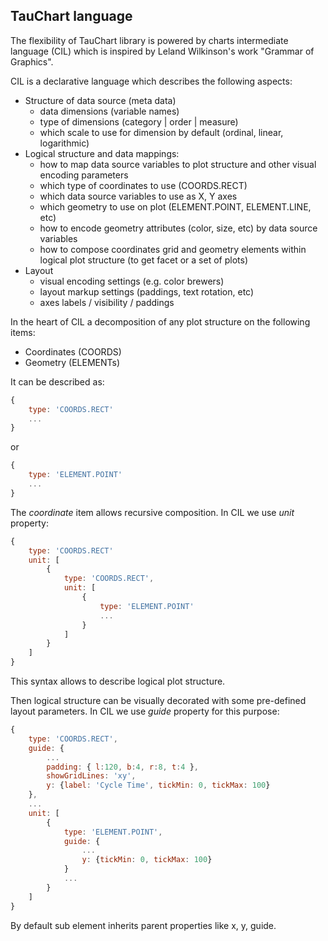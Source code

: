 ## TauChart language

The flexibility of TauChart library is powered by charts intermediate language (CIL) which is inspired by Leland Wilkinson's work "Grammar of Graphics".

CIL is a declarative language which describes the following aspects:
* Structure of data source (meta data)
    * data dimensions (variable names)
    * type of dimensions (category | order | measure)
    * which scale to use for dimension by default (ordinal, linear, logarithmic)
* Logical structure and data mappings:
    * how to map data source variables to plot structure and other visual encoding parameters
    * which type of coordinates to use (COORDS.RECT)
    * which data source variables to use as X, Y axes
    * which geometry to use on plot (ELEMENT.POINT, ELEMENT.LINE, etc)
    * how to encode geometry attributes (color, size, etc) by data source variables
    * how to compose coordinates grid and geometry elements within logical plot structure (to get facet or a set of plots)
* Layout
    * visual encoding settings (e.g. color brewers)
    * layout markup settings (paddings, text rotation, etc)
    * axes labels / visibility / paddings

In the heart of CIL a decomposition of any plot structure on the following items:
* Coordinates (COORDS)
* Geometry (ELEMENTs)

It can be described as:

```javascript
{
    type: 'COORDS.RECT'
    ...
}
```
or

```javascript
{
    type: 'ELEMENT.POINT'
    ...
}
```

The *coordinate* item allows recursive composition. In CIL we use *unit* property:

```javascript
{
    type: 'COORDS.RECT'
    unit: [
        {
            type: 'COORDS.RECT',
            unit: [
                {
                    type: 'ELEMENT.POINT'
                    ...
                }
            ]
        }
    ]
}
```

This syntax allows to describe logical plot structure.

Then logical structure can be visually decorated with some pre-defined layout parameters. In CIL we use *guide* property for this purpose:

```javascript
{
    type: 'COORDS.RECT',
    guide: {
        ...
        padding: { l:120, b:4, r:8, t:4 },
        showGridLines: 'xy',
        y: {label: 'Cycle Time', tickMin: 0, tickMax: 100}
    },
    ...
    unit: [
        {
            type: 'ELEMENT.POINT',
            guide: {
                ...
                y: {tickMin: 0, tickMax: 100}
            }
            ...
        }
    ]
}
```

By default sub element inherits parent properties like x, y, guide.
